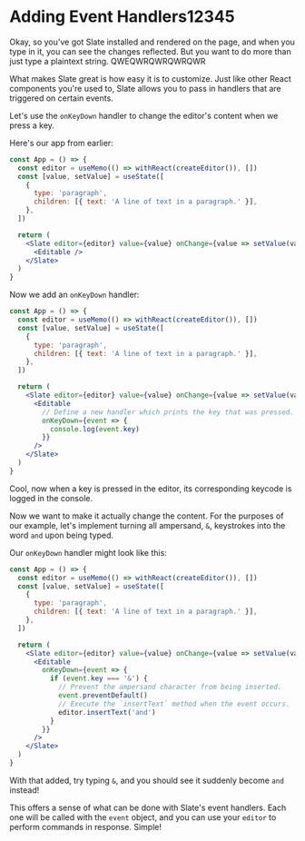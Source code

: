 # Adding Event Handlers12345

Okay, so you've got Slate installed and rendered on the page, and when you type in it, you can see the changes reflected. But you want to do more than just type a plaintext string. QWEQWRQWRQWRQWR

What makes Slate great is how easy it is to customize. Just like other React components you're used to, Slate allows you to pass in handlers that are triggered on certain events.

Let's use the `onKeyDown` handler to change the editor's content when we press a key.

Here's our app from earlier:

```jsx
const App = () => {
  const editor = useMemo(() => withReact(createEditor()), [])
  const [value, setValue] = useState([
    {
      type: 'paragraph',
      children: [{ text: 'A line of text in a paragraph.' }],
    },
  ])

  return (
    <Slate editor={editor} value={value} onChange={value => setValue(value)}>
      <Editable />
    </Slate>
  )
}
```

Now we add an `onKeyDown` handler:

```jsx
const App = () => {
  const editor = useMemo(() => withReact(createEditor()), [])
  const [value, setValue] = useState([
    {
      type: 'paragraph',
      children: [{ text: 'A line of text in a paragraph.' }],
    },
  ])

  return (
    <Slate editor={editor} value={value} onChange={value => setValue(value)}>
      <Editable
        // Define a new handler which prints the key that was pressed.
        onKeyDown={event => {
          console.log(event.key)
        }}
      />
    </Slate>
  )
}
```

Cool, now when a key is pressed in the editor, its corresponding keycode is logged in the console.

Now we want to make it actually change the content. For the purposes of our example, let's implement turning all ampersand, `&`, keystrokes into the word `and` upon being typed.

Our `onKeyDown` handler might look like this:

```jsx
const App = () => {
  const editor = useMemo(() => withReact(createEditor()), [])
  const [value, setValue] = useState([
    {
      type: 'paragraph',
      children: [{ text: 'A line of text in a paragraph.' }],
    },
  ])

  return (
    <Slate editor={editor} value={value} onChange={value => setValue(value)}>
      <Editable
        onKeyDown={event => {
          if (event.key === '&') {
            // Prevent the ampersand character from being inserted.
            event.preventDefault()
            // Execute the `insertText` method when the event occurs.
            editor.insertText('and')
          }
        }}
      />
    </Slate>
  )
}
```

With that added, try typing `&`, and you should see it suddenly become `and` instead!

This offers a sense of what can be done with Slate's event handlers. Each one will be called with the `event` object, and you can use your `editor` to perform commands in response. Simple!
